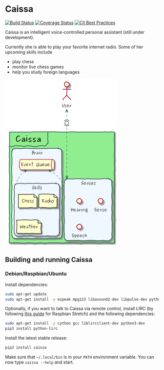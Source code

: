 # Caissa

[![Build Status](https://travis-ci.org/ddobbelaere/caissa.svg?branch=master)](https://travis-ci.org/ddobbelaere/caissa)
[![Coverage Status](https://coveralls.io/repos/github/ddobbelaere/caissa/badge.svg?branch=master)](https://coveralls.io/github/ddobbelaere/caissa?branch=master)
[![CII Best Practices](https://bestpractices.coreinfrastructure.org/projects/1959/badge)](https://bestpractices.coreinfrastructure.org/projects/1959)

Caissa is an intelligent voice-controlled personal assistant (still under development).

Currently she is able to play your favorite internet radio. Some of her upcoming skills include

  - play chess
  - monitor live chess games
  - help you study foreign languages

![Component Overview](https://github.com/ddobbelaere/caissa/raw/master/doc/caissa.png)

## Building and running Caissa

### Debian/Raspbian/Ubuntu

Install dependencies:

```sh
sudo apt-get update
sudo apt-get install -y espeak mpg123 libasound2-dev libpulse-dev python3-setuptools swig
```

Optionally, if you want to talk to Caissa via remote control, install LIRC (by following [this guide](https://github.com/josemotta/IoT.Starter.Api/tree/master/gpio-base#lirc-linux-infrared-remote-control-for-raspberry-pi) for Raspbian Stretch) and the following dependencies:

```sh
sudo apt-get install -y cython gcc liblircclient-dev python3-dev
pip3 install python-lirc
```

Install the latest stable release:

```sh
pip3 install caissa
```

Make sure that `~/.local/bin` is in your `PATH` environment variable. You can now type `caissa --help` and start.